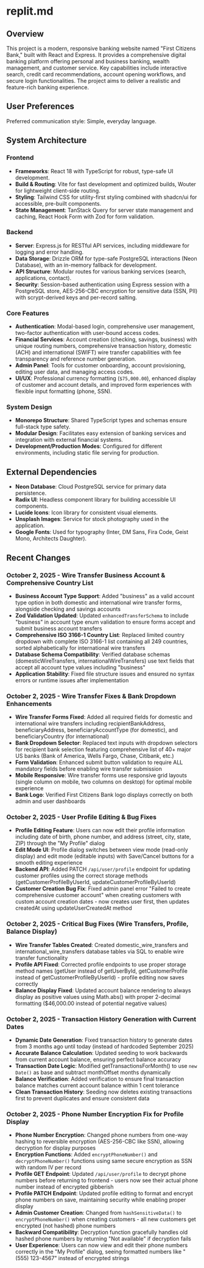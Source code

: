 # replit.md

## Overview

This project is a modern, responsive banking website named "First Citizens Bank," built with React and Express. It provides a comprehensive digital banking platform offering personal and business banking, wealth management, and customer service. Key capabilities include interactive search, credit card recommendations, account opening workflows, and secure login functionalities. The project aims to deliver a realistic and feature-rich banking experience.

## User Preferences

Preferred communication style: Simple, everyday language.

## System Architecture

### Frontend
- **Frameworks**: React 18 with TypeScript for robust, type-safe UI development.
- **Build & Routing**: Vite for fast development and optimized builds, Wouter for lightweight client-side routing.
- **Styling**: Tailwind CSS for utility-first styling combined with shadcn/ui for accessible, pre-built components.
- **State Management**: TanStack Query for server state management and caching, React Hook Form with Zod for form validation.

### Backend
- **Server**: Express.js for RESTful API services, including middleware for logging and error handling.
- **Data Storage**: Drizzle ORM for type-safe PostgreSQL interactions (Neon Database), with an in-memory fallback for development.
- **API Structure**: Modular routes for various banking services (search, applications, contact).
- **Security**: Session-based authentication using Express session with a PostgreSQL store, AES-256-CBC encryption for sensitive data (SSN, PII) with scrypt-derived keys and per-record salting.

### Core Features
- **Authentication**: Modal-based login, comprehensive user management, two-factor authentication with user-bound access codes.
- **Financial Services**: Account creation (checking, savings, business) with unique routing numbers, comprehensive transaction history, domestic (ACH) and international (SWIFT) wire transfer capabilities with fee transparency and reference number generation.
- **Admin Panel**: Tools for customer onboarding, account provisioning, editing user data, and managing access codes.
- **UI/UX**: Professional currency formatting (`$75,000.00`), enhanced display of customer and account details, and improved form experiences with flexible input formatting (phone, SSN).

### System Design
- **Monorepo Structure**: Shared TypeScript types and schemas ensure full-stack type safety.
- **Modular Design**: Facilitates easy extension of banking services and integration with external financial systems.
- **Development/Production Modes**: Configured for different environments, including static file serving for production.

## External Dependencies

- **Neon Database**: Cloud PostgreSQL service for primary data persistence.
- **Radix UI**: Headless component library for building accessible UI components.
- **Lucide Icons**: Icon library for consistent visual elements.
- **Unsplash Images**: Service for stock photography used in the application.
- **Google Fonts**: Used for typography (Inter, DM Sans, Fira Code, Geist Mono, Architects Daughter).

## Recent Changes

### October 2, 2025 - Wire Transfer Business Account & Comprehensive Country List
- **Business Account Type Support**: Added "business" as a valid account type option in both domestic and international wire transfer forms, alongside checking and savings accounts
- **Zod Validation Updated**: Updated `enhancedTransferSchema` to include "business" in account type enum validation to ensure forms accept and submit business account transfers
- **Comprehensive ISO 3166-1 Country List**: Replaced limited country dropdown with complete ISO 3166-1 list containing all 249 countries, sorted alphabetically for international wire transfers
- **Database Schema Compatibility**: Verified database schemas (domesticWireTransfers, internationalWireTransfers) use text fields that accept all account type values including "business"
- **Application Stability**: Fixed file structure issues and ensured no syntax errors or runtime issues after implementation

### October 2, 2025 - Wire Transfer Fixes & Bank Dropdown Enhancements
- **Wire Transfer Forms Fixed**: Added all required fields for domestic and international wire transfers including recipientBankAddress, beneficiaryAddress, beneficiaryAccountType (for domestic), and beneficiaryCountry (for international)
- **Bank Dropdown Selector**: Replaced text inputs with dropdown selectors for recipient bank selection featuring comprehensive list of 40+ major US banks (Bank of America, Wells Fargo, Chase, Citibank, etc.)
- **Form Validation**: Enhanced submit button validation to require ALL mandatory fields before enabling wire transfer submission
- **Mobile Responsive**: Wire transfer forms use responsive grid layouts (single column on mobile, two columns on desktop) for optimal mobile experience
- **Bank Logo**: Verified First Citizens Bank logo displays correctly on both admin and user dashboards

### October 2, 2025 - User Profile Editing & Bug Fixes
- **Profile Editing Feature**: Users can now edit their profile information including date of birth, phone number, and address (street, city, state, ZIP) through the "My Profile" dialog
- **Edit Mode UI**: Profile dialog switches between view mode (read-only display) and edit mode (editable inputs) with Save/Cancel buttons for a smooth editing experience
- **Backend API**: Added PATCH `/api/user/profile` endpoint for updating customer profiles using the correct storage methods (getCustomerProfileByUserId, updateCustomerProfileByUserId)
- **Customer Creation Bug Fix**: Fixed admin panel error "Failed to create comprehensive customer account" when creating customers with custom account creation dates - now creates user first, then updates createdAt using updateUserCreatedAt method

### October 2, 2025 - Critical Bug Fixes (Wire Transfers, Profile, Balance Display)
- **Wire Transfer Tables Created**: Created domestic_wire_transfers and international_wire_transfers database tables via SQL to enable wire transfer functionality
- **Profile API Fixed**: Corrected profile endpoints to use proper storage method names (getUser instead of getUserById, getCustomerProfile instead of getCustomerProfileByUserId) - profile editing now saves correctly
- **Balance Display Fixed**: Updated account balance rendering to always display as positive values using Math.abs() with proper 2-decimal formatting ($46,000.00 instead of potential negative values)

### October 2, 2025 - Transaction History Generation with Current Dates
- **Dynamic Date Generation**: Fixed transaction history to generate dates from 3 months ago until today (instead of hardcoded September 2025)
- **Accurate Balance Calculation**: Updated seeding to work backwards from current account balance, ensuring perfect balance accuracy
- **Transaction Date Logic**: Modified getTransactionsForMonth() to use `new Date()` as base and subtract monthOffset months dynamically
- **Balance Verification**: Added verification to ensure final transaction balance matches current account balance within 1 cent tolerance
- **Clean Transaction History**: Seeding now deletes existing transactions first to prevent duplicates and ensure consistent data

### October 2, 2025 - Phone Number Encryption Fix for Profile Display
- **Phone Number Encryption**: Changed phone numbers from one-way hashing to reversible encryption (AES-256-CBC like SSN), allowing decryption for display purposes
- **Encryption Functions**: Added `encryptPhoneNumber()` and `decryptPhoneNumber()` functions using same secure encryption as SSN with random IV per record
- **Profile GET Endpoint**: Updated `/api/user/profile` to decrypt phone numbers before returning to frontend - users now see their actual phone number instead of encrypted gibberish
- **Profile PATCH Endpoint**: Updated profile editing to format and encrypt phone numbers on save, maintaining security while enabling proper display
- **Admin Customer Creation**: Changed from `hashSensitiveData()` to `encryptPhoneNumber()` when creating customers - all new customers get encrypted (not hashed) phone numbers
- **Backward Compatibility**: Decryption function gracefully handles old hashed phone numbers by returning "Not available" if decryption fails
- **User Experience**: Users can now view and edit their phone numbers correctly in the "My Profile" dialog, seeing formatted numbers like "(555) 123-4567" instead of encrypted strings